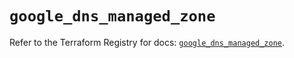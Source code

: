 # `google_dns_managed_zone`

Refer to the Terraform Registry for docs: [`google_dns_managed_zone`](https://registry.terraform.io/providers/hashicorp/google/6.43.0/docs/resources/dns_managed_zone).
